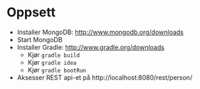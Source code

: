 # Oppsett

* Installer MongoDB: http://www.mongodb.org/downloads
* Start MongoDB
* Installer Gradle: http://www.gradle.org/downloads
    * Kjør ```gradle build```
    * Kjør ```gradle idea```
    * Kjør ```gradle bootRun```
* Aksesser REST api-et på http://localhost:8080/rest/person/
